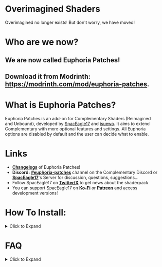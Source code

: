 # Overimagined Shaders
Overimagined no longer exists! But don't worry, we have moved!

# Who are we now?
## We are now called Euphoria Patches!

## Download it from Modrinth: https://modrinth.com/mod/euphoria-patches.

# What is Euphoria Patches?
Euphoria Patches is an add-on for Complementary Shaders (Reimagined and Unbound), developed by [SpacEagle17](https://github.com/SpacEagle17) and [isuewo](https://github.com/isuewo). It aims to extend Complementary with more optional features and settings. All Euphoria options are disabled by default and the user can decide what to enable.

# Links
* **[<ins>Changelogs</ins>](https://github.com/EuphoriaPatches/Changelogs)** of Euphoria Patches!
* **Discord:** **[<ins>#euphoria-patches</ins>](https://discord.com/invite/985QQxVQZF)** channel on the Complementary Discord or **[<ins>SpacEagle17</ins>](https://discord.gg/5N45SAsC3X)**'s Server for discussion, questions, suggestions...
* Follow SpacEagle17 on **[<ins>Twitter/X</ins>](https://twitter.com/SpacEagle17)** to get news about the shaderpack
* You can support SpacEagle17 on **[<ins>Ko-Fi</ins>](https://ko-fi.com/spaceagle17)** or **[<ins>Patreon</ins>](https://www.patreon.com/SpacEagle17)** and access development versions!

# How To Install:
<details><summary>Click to Expand</summary>
<p>

## The Mod Method
* 1) Get the required Complementary version and put it in the shaderpacks folder (**don't unzip or rename it**).
  * Currently Complementary r5.2.1 ([Reimagined](https://modrinth.com/shader/complementary-reimagined) or [Unbound](https://modrinth.com/shader/complementary-unbound))
* 2) Get the latest [EuphoriaPatcher](https://modrinth.com/mod/euphoria-patches) mod file and put it in your mods folder
  * Currently 0.3.2
* 3) Launch the game with fabric/forge
* 4) Complementary Shaders + Euphoria Patches will now appear in your shaderpacks folder

### Fabric works from 1.14 to 1.20.6
### Forge works from 1.18.2 to 1.20.6

### Download the mod from Modrinth: https://modrinth.com/mod/euphoria-patches.
## The Installer Method
* 1) Go to <https://www.complementary.dev/shaders/> and download the installer.
* 2) Open the installer by double-clicking the downloaded file
* 3) Now click on "Advanced Settings"
* 4) Check the "Install Euphoria Patches" checkbox
* 5) Click on install, Complementary Shaders + Euphoria Patches will now appear in your shaderpacks folder

</p>
</details>


# FAQ
<details><summary>Click to Expand</summary>
<p>

### Why does Euphoria Patches need a mod?
[<ins>Complementary's license</ins>](https://github.com/ComplementaryDevelopment/ComplementaryReimagined/blob/main/License.txt) does not allow us to publish our work as we do not have a "noticeably differen[ce] from the Original Pack in multiple common gameplay scenarios that must include daytime overworld visuals, regardless of the setting or variable changes in the Modified Pack and/or the Original Pack". We simply add onto Complementary so we obviously don't fall into the green zone. We have had many conversations about this topic with Emin and came to a mutual agreement to distribute it through a patcher where none of Emin's code gets distributed (and by that not breaking the license) and the user has to have Complementary Shaders installed in order to get our add-on. All parties profit from this method.
## When does Euphoria Patches update?
Euphoria Patches Updates Immediately after a new Complementary Version is out. This includes dev versions. Euphoria Patches dev versions are available on **[Ko-Fi](https://ko-fi.com/spaceagle17)** or **[Patreon](https://www.patreon.com/SpacEagle17)**!

### If any more questions arise, just ask in the [<ins>#euphoria-patches</ins>](https://discord.com/invite/985QQxVQZF) channel on the Complementary Discord.

</p>
</details>
